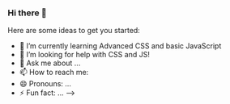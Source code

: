 ### Hi there 👋


Here are some ideas to get you started:

- 🌱 I’m currently learning Advanced CSS and basic JavaScript
- 🤔 I’m looking for help with CSS and JS!
- 💬 Ask me about ...
- 📫 How to reach me:  
- 😄 Pronouns: ...
- ⚡ Fun fact: ...
-->

